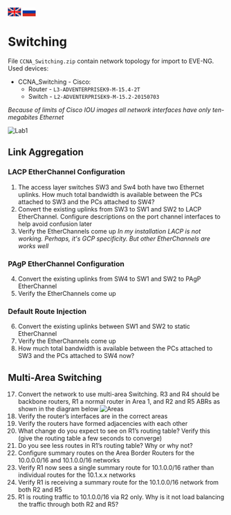 [<img width=30 height=20 src="../../images/en.png">](README.en.md)  [<img width=30 height=20 src="../../images/ru.png">](README.md)
# Switching
File `CCNA_Switching.zip` contain network topology for import to EVE-NG.
Used devices:
- CCNA_Switching - Cisco:
  - Router - `L3-ADVENTERPRISEK9-M-15.4-2T`
  - Switch - `L2-ADVENTERPRISEK9-M-15.2-20150703`

*Because of limits of Cisco IOU images all network interfaces have only ten-megabites Ethernet*


![Lab1](https://github.com/devi1/Labs/blob/master/CCNA/Switching/lab1.png) 
## Link Aggregation
### LACP EtherChannel Configuration
1. The access layer switches SW3 and Sw4 both have two Ethernet uplinks. How much total bandwidth is available between the PCs attached to SW3 and the PCs attached to SW4?
2. Convert the existing uplinks from SW3 to SW1 and SW2 to LACP EtherChannel. Configure descriptions on the port channel interfaces to help avoid confusion later
3. Verify the EtherChannels come up *In my installation LACP is not working. Perhaps, it's GCP specificity. But other EtherChannels are works well*

### PAgP EtherChannel Configuration
4. Convert the existing uplinks from SW4 to SW1 and SW2 to PAgP EtherChannel
5. Verify the EtherChannels come up

### Default Route Injection
6. Convert the existing uplinks between SW1 and SW2 to static EtherChannel
7. Verify the EtherChannels come up
8. How much total bandwidth is available between the PCs attached to SW3 and the PCs attached to SW4 now?

## Multi-Area Switching
17. Convert the network to use multi-area Switching. R3 and R4 should be backbone routers, R1 a normal router in Area 1, and R2 and R5 ABRs as shown in the diagram below ![Areas](https://github.com/devi1/Labs/blob/master/CCNA/Switching/areas.png) 
18. Verify the router’s interfaces are in the correct areas
19. Verify the routers have formed adjacencies with each other
20. What change do you expect to see on R1’s routing table? Verify this (give the routing table a few seconds to converge)
21. Do you see less routes in R1’s routing table? Why or why not?
22. Configure summary routes on the Area Border Routers for the 10.0.0.0/16 and 10.1.0.0/16 networks
23. Verify R1 now sees a single summary route for 10.1.0.0/16 rather than individual routes for the 10.1.x.x networks
24. Verify R1 is receiving a summary route for the 10.1.0.0/16 network from both R2 and R5
25. R1 is routing traffic to 10.1.0.0/16 via R2 only. Why is it not load balancing the traffic through both R2 and R5?
